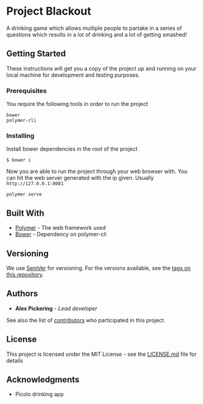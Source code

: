 # Project Blackout

A drinking game which allows multiple people to partake in a series of questions which results in a lot of drinking and a lot of getting smashed!

## Getting Started

These instructions will get you a copy of the project up and running on your local machine for development and testing purposes.

### Prerequisites

You require the following tools in order to run the project 

```
bower
polymer-cli
```

### Installing

Install bower dependencies in the root of the project 

```
$ bower i
```

Now you are able to run the project through your web browser with. You can hit the web server generated with the ip given. Usually `http://127.0.0.1:8081`

```
polymer serve
```

## Built With

* [Polymer](https://www.polymer-project.org/) - The web framework used
* [Bower](https://bower.io/) - Dependency on polymer-cli

## Versioning

We use [SemVer](http://semver.org/) for versioning. For the versions available, see the [tags on this repository](https://github.com/your/project/tags). 

## Authors

* **Alex Pickering** - *Lead developer*

See also the list of [contributors](https://github.com/your/project/contributors) who participated in this project.

## License

This project is licensed under the MIT License - see the [LICENSE.md](LICENSE.md) file for details

## Acknowledgments

* Picolo drinking app
